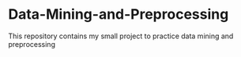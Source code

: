 # Data-Mining-and-Preprocessing
This repository contains my small project to practice data mining and preprocessing
